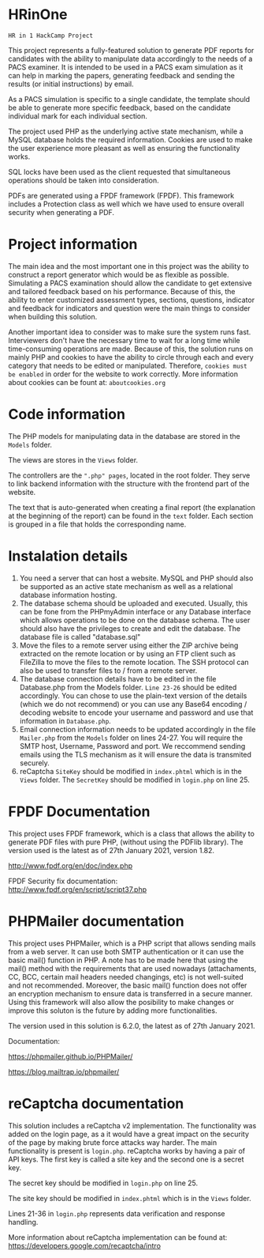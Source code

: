 # HRinOne
```HR in 1 HackCamp Project```

This project represents a fully-featured solution to generate PDF reports for candidates 
with the ability to manipulate data accordingly to the needs of a PACS examiner. It is intended 
to be used in a PACS exam simulation as it can help in 
marking the papers, generating feedback and sending the results (or initial instructions) by email.

As a PACS simulation is specific to a single candidate, the template should be able to generate more specific feedback, 
based on the candidate individual mark for each individual section.

The project used PHP as the underlying active state mechanism, while a MySQL database holds the required information. 
Cookies are used to make the user experience more pleasant as well as ensuring the functionality works.

SQL locks have been used as the client requested that simultaneous operations should be taken into consideration.

PDFs are generated using a FPDF framework (FPDF). 
This framework includes a Protection class as well which we have used to ensure overall security when generating a PDF.

# Project information
The main idea and the most important one in this project was the ability to construct a report generator 
which would be as flexible as possible.
Simulating a PACS examination should allow the candidate to get extensive and tailored feedback based on his performance.
Because of this, the ability to enter customized assessment types, sections, questions, indicator and feedback for indicators and question were the main
things to consider when building this solution.

Another important idea to consider was to make sure the system runs fast. Interviewers don't have the necessary time
to wait for a long time while time-consuming operations are made. 
Because of this, the solution runs on mainly PHP and cookies to
have the ability to circle through each and every category that needs to be edited or manipulated. 
Therefore, ```cookies must be enabled``` in order for the website to work correctly.
More information about cookies can be fount at: ```aboutcookies.org```

# Code information
The PHP models for manipulating data in the database are stored in the ```Models``` folder.

The views are stores in the ```Views``` folder.

The controllers are the ```".php" pages```, located in the root folder.
They serve to link backend information with the structure with the frontend part of the website.

The text that is auto-generated when creating a final report (the explanation at the beginning of the report) can be found
in the ```text``` folder. Each section is grouped in a file that holds the corresponding name.

# Instalation details
1. You need a server that can host a website. MySQL and PHP should also be supported as an active state mechanism 
   as well as a relational database information hosting.
2. The database schema should be uploaded and executed. 
   Usually, this can be fone from the PHPmyAdmin interface or any Database interface which allows operations to be done
   on the database schema. The user should also have the privileges to create and edit the database. 
   The database file is called "database.sql"
3. Move the files to a remote server using either the ZIP archive being extracted on the remote location 
   or by using an FTP client such as FileZilla to move the files to the remote location. The SSH protocol can
   also be used to transfer files to / from a remote server.
4. The database connection details have to be edited in the file Database.php from the Models folder. 
   ```Line 23-26``` should be edited accordingly. You can chose to use the plain-text version of the details 
   (which we do not recommend) or you can use any Base64 encoding / decoding website to encode your username and password
   and use that information in ```Database.php```.
5. Email connection information needs to be updated accordingly in the file ```Mailer.php``` from the ```Models``` folder
   on lines 24-27. You will require the SMTP host, Username, Password and port. We reccommend sending emails
   using the TLS mechanism as it will ensure the data is transmited securely.
6. reCaptcha ```SiteKey``` should be modified in ```index.phtml``` which is in the ```Views``` folder. The ```SecretKey``` 
should be modified in ```login.php``` on line 25.
   
# FPDF Documentation
This project uses FPDF framework, which is a class that allows the ability to generate PDF files with pure PHP, 
(without using the PDFlib library). The version used is the latest as of 27th January 2021, version 1.82.

http://www.fpdf.org/en/doc/index.php

FPDF Security fix documentation: http://www.fpdf.org/en/script/script37.php

# PHPMailer documentation
This project uses PHPMailer, which is a PHP script that allows sending mails from a web server. It can use both
SMTP authentication or it can use the basic mail() function in PHP. A note has to be made here that using the mail()
method with the requirements that are used nowadays (attachaments, CC, BCC, certain mail headers needed changings, etc) is 
not well-suited and not recommended. Moreover, the basic mail() function does not offer an encryption mechanism to
ensure data is transferred in a secure manner. Using this framework will also allow the posibility to make changes
or improve this soluton is the future by adding more functionalities. 

The version used in this solution is 6.2.0, the latest as of 27th January 2021.

Documentation:

https://phpmailer.github.io/PHPMailer/

https://blog.mailtrap.io/phpmailer/

# reCaptcha documentation

This solution includes a reCaptcha v2 implementation. The functionality was added on the login page, as a it would have a great impact on the security of the page by making brute force attacks way harder. The main functionality is present is ```login.php```. reCaptcha works by having a pair of API keys. The first key is called a site key and the second one is a secret key.

The secret key should be modified in ```login.php``` on line 25.

The site key should be modified in ```index.phtml``` which is in the ```Views``` folder.

Lines 21-36 in ```login.php``` represents data verification and response handling.

More information about reCaptcha implementation can be found at:
https://developers.google.com/recaptcha/intro